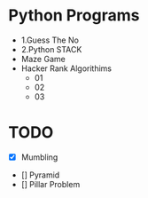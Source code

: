 # Python Programs
+ 1.Guess The No 
+ 2.Python STACK
+ Maze Game
+ Hacker Rank Algorithims
  +  01
  +  02
  +  03
# TODO
- [x] Mumbling
- [] Pyramid
- [] Pillar Problem